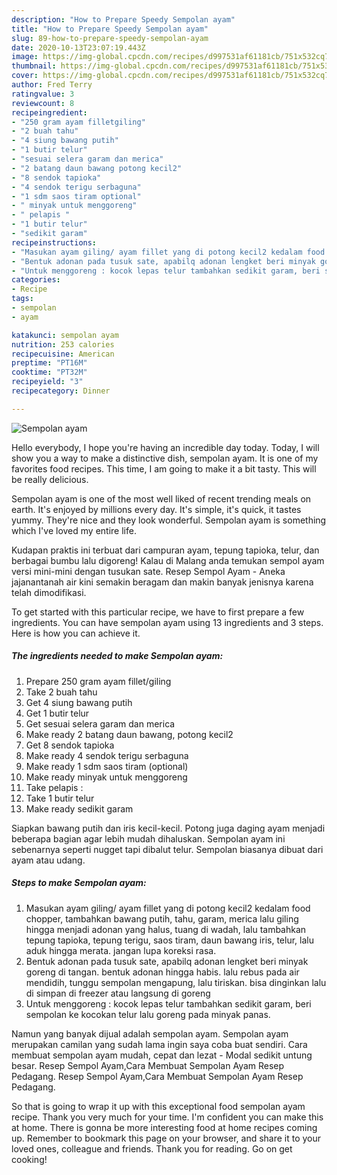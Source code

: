 ```yaml
---
description: "How to Prepare Speedy Sempolan ayam"
title: "How to Prepare Speedy Sempolan ayam"
slug: 89-how-to-prepare-speedy-sempolan-ayam
date: 2020-10-13T23:07:19.443Z
image: https://img-global.cpcdn.com/recipes/d997531af61181cb/751x532cq70/sempolan-ayam-foto-resep-utama.jpg
thumbnail: https://img-global.cpcdn.com/recipes/d997531af61181cb/751x532cq70/sempolan-ayam-foto-resep-utama.jpg
cover: https://img-global.cpcdn.com/recipes/d997531af61181cb/751x532cq70/sempolan-ayam-foto-resep-utama.jpg
author: Fred Terry
ratingvalue: 3
reviewcount: 8
recipeingredient:
- "250 gram ayam filletgiling"
- "2 buah tahu"
- "4 siung bawang putih"
- "1 butir telur"
- "sesuai selera garam dan merica"
- "2 batang daun bawang potong kecil2"
- "8 sendok tapioka"
- "4 sendok terigu serbaguna"
- "1 sdm saos tiram optional"
- " minyak untuk menggoreng"
- " pelapis "
- "1 butir telur"
- "sedikit garam"
recipeinstructions:
- "Masukan ayam giling/ ayam fillet yang di potong kecil2 kedalam food chopper, tambahkan bawang putih, tahu, garam, merica lalu giling hingga menjadi adonan yang halus, tuang di wadah, lalu tambahkan tepung tapioka, tepung terigu, saos tiram, daun bawang iris, telur, lalu aduk hingga merata. jangan lupa koreksi rasa."
- "Bentuk adonan pada tusuk sate, apabilq adonan lengket beri minyak goreng di tangan. bentuk adonan hingga habis. lalu rebus pada air mendidih, tunggu sempolan mengapung, lalu tiriskan. bisa dinginkan lalu di simpan di freezer atau langsung di goreng"
- "Untuk menggoreng : kocok lepas telur tambahkan sedikit garam, beri sempolan ke kocokan telur lalu goreng pada minyak panas."
categories:
- Recipe
tags:
- sempolan
- ayam

katakunci: sempolan ayam 
nutrition: 253 calories
recipecuisine: American
preptime: "PT16M"
cooktime: "PT32M"
recipeyield: "3"
recipecategory: Dinner

---
```



![Sempolan ayam](https://img-global.cpcdn.com/recipes/d997531af61181cb/751x532cq70/sempolan-ayam-foto-resep-utama.jpg)

Hello everybody, I hope you're having an incredible day today. Today, I will show you a way to make a distinctive dish, sempolan ayam. It is one of my favorites food recipes. This time, I am going to make it a bit tasty. This will be really delicious.

Sempolan ayam is one of the most well liked of recent trending meals on earth. It's enjoyed by millions every day. It's simple, it's quick, it tastes yummy. They're nice and they look wonderful. Sempolan ayam is something which I've loved my entire life.

Kudapan praktis ini terbuat dari campuran ayam, tepung tapioka, telur, dan berbagai bumbu lalu digoreng! Kalau di Malang anda temukan sempol ayam versi mini-mini dengan tusukan sate. Resep Sempol Ayam - Aneka jajanantanah air kini semakin beragam dan makin banyak jenisnya karena telah dimodifikasi.


To get started with this particular recipe, we have to first prepare a few ingredients. You can have sempolan ayam using 13 ingredients and 3 steps. Here is how you can achieve it.

<!--inarticleads1-->

##### The ingredients needed to make Sempolan ayam:

1. Prepare 250 gram ayam fillet/giling
1. Take 2 buah tahu
1. Get 4 siung bawang putih
1. Get 1 butir telur
1. Get sesuai selera garam dan merica
1. Make ready 2 batang daun bawang, potong kecil2
1. Get 8 sendok tapioka
1. Make ready 4 sendok terigu serbaguna
1. Make ready 1 sdm saos tiram (optional)
1. Make ready  minyak untuk menggoreng
1. Take  pelapis :
1. Take 1 butir telur
1. Make ready sedikit garam


Siapkan bawang putih dan iris kecil-kecil. Potong juga daging ayam menjadi beberapa bagian agar lebih mudah dihaluskan. Sempolan ayam ini sebenarnya seperti nugget tapi dibalut telur. Sempolan biasanya dibuat dari ayam atau udang. 

<!--inarticleads2-->

##### Steps to make Sempolan ayam:

1. Masukan ayam giling/ ayam fillet yang di potong kecil2 kedalam food chopper, tambahkan bawang putih, tahu, garam, merica lalu giling hingga menjadi adonan yang halus, tuang di wadah, lalu tambahkan tepung tapioka, tepung terigu, saos tiram, daun bawang iris, telur, lalu aduk hingga merata. jangan lupa koreksi rasa.
1. Bentuk adonan pada tusuk sate, apabilq adonan lengket beri minyak goreng di tangan. bentuk adonan hingga habis. lalu rebus pada air mendidih, tunggu sempolan mengapung, lalu tiriskan. bisa dinginkan lalu di simpan di freezer atau langsung di goreng
1. Untuk menggoreng : kocok lepas telur tambahkan sedikit garam, beri sempolan ke kocokan telur lalu goreng pada minyak panas.


Namun yang banyak dijual adalah sempolan ayam. Sempolan ayam merupakan camilan yang sudah lama ingin saya coba buat sendiri. Cara membuat sempolan ayam mudah, cepat dan lezat - Modal sedikit untung besar. Resep Sempol Ayam,Cara Membuat Sempolan Ayam Resep Pedagang. Resep Sempol Ayam,Cara Membuat Sempolan Ayam Resep Pedagang. 

So that is going to wrap it up with this exceptional food sempolan ayam recipe. Thank you very much for your time. I'm confident you can make this at home. There is gonna be more interesting food at home recipes coming up. Remember to bookmark this page on your browser, and share it to your loved ones, colleague and friends. Thank you for reading. Go on get cooking!
